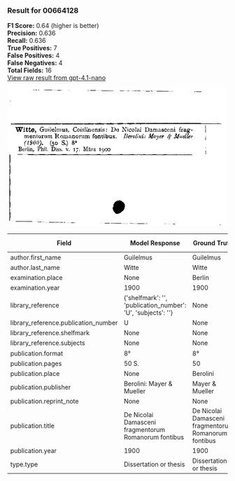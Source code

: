 ### Result for 00664128
**F1 Score:** 0.64 (higher is better)<br>**Precision:** 0.636<br>**Recall:** 0.636<br>**True Positives:** 7<br>**False Positives:** 4<br>**False Negatives:** 4<br>**Total Fields:** 16<br>[View raw result from gpt-4.1-nano](https://github.com/RISE-UNIBAS/humanities_data_benchmark/blob/main/results/2025-09-02/T0162/request_T0162_00664128.json)

<img src="https://github.com/RISE-UNIBAS/humanities_data_benchmark/blob/main/benchmarks/zettelkatalog/images/00664128.jpg?raw=true" alt="00664128" width="600px">

| Field | Model Response | Ground Truth | Fuzzy Score | Match |
|-------|----------------|--------------|-------------|-------|
| author.first_name | Guilelmus | Guilelmus | 1.000 | ✅ |
| author.last_name | Witte | Witte | 1.000 | ✅ |
| examination.place | None | Berlin | 0.000 | ❌ |
| examination.year | 1900 | 1900 | 1.000 | ✅ |
| library_reference | {'shelfmark': '', 'publication_number': 'U', 'subjects': ''} | None | 0.000 | ❌ |
| library_reference.publication_number | U | None | 0.000 | ❌ |
| library_reference.shelfmark | None | None | 1.000 | ✅ |
| library_reference.subjects | None | None | 1.000 | ✅ |
| publication.format | 8° | 8° | 1.000 | ✅ |
| publication.pages | 50 S. | 50 | 0.571 | ❌ |
| publication.place | None | Berolini | 0.000 | ❌ |
| publication.publisher | Berolini: Mayer & Mueller | Mayer & Mueller | 0.750 | ❌ |
| publication.reprint_note | None | None | 1.000 | ✅ |
| publication.title | De Nicolai Damasceni fragmentorum Romanorum fontibus | De Nicolai Damasceni fragmentorum Romanorum fontibus | 1.000 | ✅ |
| publication.year | 1900 | 1900 | 1.000 | ✅ |
| type.type | Dissertation or thesis | Dissertation or thesis | 1.000 | ✅ |
